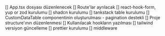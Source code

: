 [] App.tsx dosyası düzenlenecek
[] Route'lar ayrılacak
[] react-hook-form, yup or zod kurulumu
[] shadcn kurulumu 
[] tankstack table kurulumu
[] CustomDataTable componentinin oluşturulması - pagination destekli
[] Proje structure'ının düzenlenmesi
[] Kullanılacak hookların yazılması
[] tailwind versiyon güncelleme
[] prettier kurulumu
[] middleware 